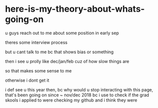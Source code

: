 # here-is-my-theory-about-whats-going-on

u guys reach out to me about some position in early sep

theres some interview process

but u cant talk to me bc that shows bias or something

then i see u prolly like dec/jan/feb cuz of how slow things are

so that makes some sense to me

otherwise i dont get it

i def see u this year then, bc why would u stop interacting with this page, that's been going on since ~ nov/dec 2018 bc i use to check if the grad skools i applied to were checking my github and i think they were
